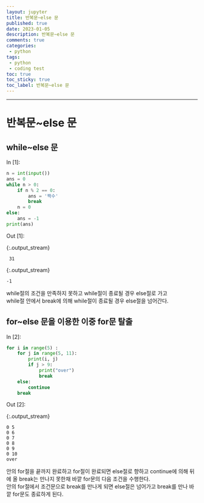```yaml
---
layout: jupyter
title: 반복문~else 문
published: true
date: 2023-01-05
description: 반복문~else 문
comments: true
categories:
 - python
tags:
 - python
 - coding test
toc: true
toc_sticky: true
toc_label: 반복문~else 문
---
```

---
# 반복문~else 문

## while~else 문

<div class="in_prompt">
In&nbsp;[1]:
</div>

<div class="input_area" markdown="1">

```python
n = int(input())
ans = 0
while n > 0:
    if n % 2 == 0:
        ans = '짝수'
        break
    n = 0
else:
    ans = -1
print(ans)
```

</div>

<div class="output_prompt">
Out&nbsp;[1]:
</div>

{:.output_stream}

```
 31

```

{:.output_stream}

```
-1

```

while절의 조건을 만족하지 못하고 while절이 종료될 경우 else절로 가고  
while절 안에서 break에 의해 while절이 종료될 경우 else절을 넘어간다.

## for~else 문을 이용한 이중 for문 탈출

<div class="in_prompt">
In&nbsp;[2]:
</div>

<div class="input_area" markdown="1">

```python
for i in range(5) :
    for j in range(5, 11):
        print(i, j)
        if j > 9:
            print("over")
            break
    else:
        continue
    break
```

</div>

<div class="output_prompt">
Out&nbsp;[2]:
</div>

{:.output_stream}

```
0 5
0 6
0 7
0 8
0 9
0 10
over

```

안의 for절을 끝까지 완료하고 for절이 완료되면 else절로 향하고 continue에 의해 뒤에 올 break는 만나지 못한채 바깥 for문의 다음 조건을 수행한다.  
안의 for절에서 조건문으로 break를 만나게 되면 else절은 넘어가고 break를 만나 바깥 for문도 종료하게 된다.
